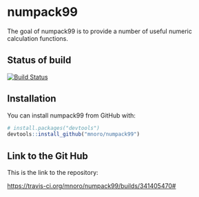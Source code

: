
<!-- README.md is generated from README.Rmd. Please edit that file -->
numpack99
=========

The goal of numpack99 is to provide a number of useful numeric calculation functions.

Status of build
---------------

[![Build Status](https://travis-ci.org/mnoro/numpack99.svg?branch=master)](https://travis-ci.org/mnoro/numpack99)

Installation
------------

You can install numpack99 from GitHub with:

``` r
# install.packages("devtools")
devtools::install_github("mnoro/numpack99")
```

Link to the Git Hub
-------------------

This is the link to the repository:

<https://travis-ci.org/mnoro/numpack99/builds/341405470#>
